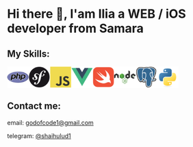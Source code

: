 ### <h1>Hi there &#128406;, I'am Ilia a WEB / iOS developer from Samara </h1>


### <h2>My Skills:</h2>

<img align="left" src="https://raw.githubusercontent.com/devicons/devicon/c5378d6c2510ffa0b3e4475af95618a8048d6cf1/icons/php/php-original.svg" width="50" height="50">
<img align="left" src="https://raw.githubusercontent.com/devicons/devicon/c5378d6c2510ffa0b3e4475af95618a8048d6cf1/icons/symfony/symfony-original.svg" width="50" height="50">
<img align="left" src="https://raw.githubusercontent.com/devicons/devicon/c5378d6c2510ffa0b3e4475af95618a8048d6cf1/icons/javascript/javascript-original.svg" width="50" height="50">
<img align="left" src="https://raw.githubusercontent.com/devicons/devicon/c5378d6c2510ffa0b3e4475af95618a8048d6cf1/icons/vuejs/vuejs-original.svg" width="50" height="50">
<img align="left" src="https://raw.githubusercontent.com/devicons/devicon/c5378d6c2510ffa0b3e4475af95618a8048d6cf1/icons/swift/swift-original.svg" width="50" height="50">
<img align="left" src="https://raw.githubusercontent.com/devicons/devicon/c5378d6c2510ffa0b3e4475af95618a8048d6cf1/icons/nodejs/nodejs-original-wordmark.svg" width="50" height="50">
<img align="left" src="https://raw.githubusercontent.com/devicons/devicon/c5378d6c2510ffa0b3e4475af95618a8048d6cf1/icons/postgresql/postgresql-original.svg" width="50" height="50">
<img align="left" src="https://raw.githubusercontent.com/devicons/devicon/c5378d6c2510ffa0b3e4475af95618a8048d6cf1/icons/python/python-original.svg" width="50" height="50">

<br />
<br />
<br />



### <h2>Contact me:</h2>
<p>email: <a href="mailto:godofcode1@gmail.com">godofcode1@gmail.com</a></p>
<p>telegram: <a href="https://telegram.im/@shaihulud1">@shaihulud1</a></p>




